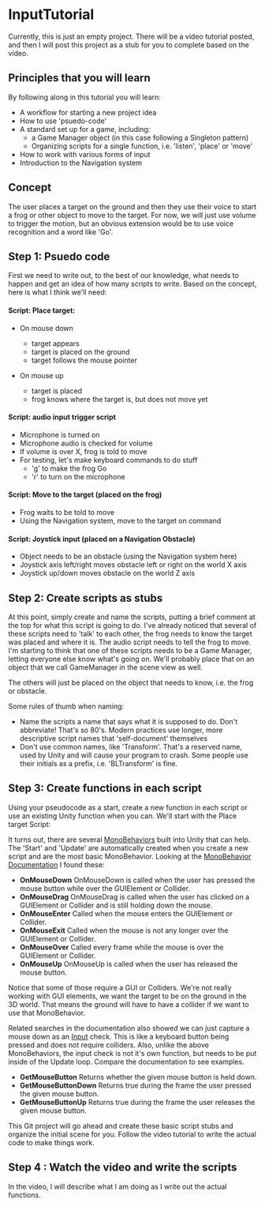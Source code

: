 # InputTutorial
Currently, this is just an empty project. There will be a video tutorial posted, and then I will post this project as a stub for you to complete based on the video.
## Principles that you will learn
By following along in this tutorial you will learn:
* A workflow for starting a new project idea
* How to use 'psuedo-code'
* A standard set up for a game, including:
   * a Game Manager object (in this case following a Singleton pattern)
   * Organizing scripts for a single function, i.e. 'listen', 'place' or 'move'
* How to work with various forms of input
* Introduction to the Navigation system

## Concept

The user places a target on the ground and then they use their voice to start a frog or other object to move to the target. For now, we will just use volume to trigger the motion, but an obvious extension would be to use voice recognition and a word like 'Go'.

## Step 1: Psuedo code
First we need to write out, to the best of our knowledge, what needs to happen and get an idea of how many scripts to write. Based on the concept, here is what I think we'll need:

#### Script: Place target:
* On mouse down
   * target appears
   * target is placed on the ground
   * target follows the mouse pointer

* On mouse up
   * target is placed
   * frog knows where the target is, but does not move yet

#### Script: audio input trigger script
* Microphone is turned on
* Microphone audio is checked for volume
* If volume is over X, frog is told to move
* For testing, let's make keyboard commands to do stuff
    * 'g' to make the frog Go
    * 'r' to turn on the microphone

#### Script: Move to the target (placed on the frog)
* Frog waits to be told to move
* Using the Navigation system, move to the target on command

#### Script: Joystick input (placed on a Navigation Obstacle)
* Object needs to be an obstacle (using the Navigation system here)
* Joystick axis left/right moves obstacle left or right on the world X axis
* Joystick up/down moves obstacle on the world Z axis

## Step 2: Create scripts as stubs
At this point, simply create and name the scripts, putting a brief comment at the top for what this script is going to do. I've already noticed that several of these scripts need to 'talk' to each other, the frog needs to know the target was placed and where it is. The audio script needs to tell the frog to move. I'm starting to think that one of these scripts needs to be a Game Manager, letting everyone else know what's going on. We'll probably place that on an object that we call GameManager in the scene view as well. 

The others will just be placed on the object that needs to know, i.e. the frog or obstacle.

Some rules of thumb when naming:

* Name the scripts a name that says what it is supposed to do. Don't abbreviate! That's so 80's. Modern practices use longer, more descriptive script names that 'self-document' themselves
* Don't use common names, like 'Transform'. That's a reserved name, used by Unity and will cause your program to crash. Some people use their initials as a prefix, i.e. 'BLTransform' is fine.

## Step 3: Create functions in each script
Using your pseudocode as a start, create a new function in each script or use an existing Unity function when you can. We'll start with the Place target Script:

It turns out, there are several [MonoBehaviors](https://docs.unity3d.com/ScriptReference/MonoBehaviour.html) built into Unity that can help. The 'Start' and 'Update' are automatically created when you create a new script and are the most basic MonoBehavior. Looking at the [MonoBehavior Documentation](https://docs.unity3d.com/ScriptReference/MonoBehaviour.html) I found these:

* **OnMouseDown**	OnMouseDown is called when the user has pressed the mouse button while over the GUIElement or Collider.
* **OnMouseDrag**	OnMouseDrag is called when the user has clicked on a GUIElement or Collider and is still holding down the mouse.
* **OnMouseEnter**	Called when the mouse enters the GUIElement or Collider.
* **OnMouseExit**	Called when the mouse is not any longer over the GUIElement or Collider.
* **OnMouseOver**	Called every frame while the mouse is over the GUIElement or Collider.
* **OnMouseUp**	OnMouseUp is called when the user has released the mouse button.

Notice that some of those require a GUI or Colliders. We're not really working with GUI elements, we want the target to be on the ground in the 3D world. That means the ground will have to have a collider if we want to use that MonoBehavior.

Related searches in the documentation also showed we can just capture a mouse down as an [Input](https://docs.unity3d.com/ScriptReference/Input.html) check. This is like a keyboard button being pressed and does not require colliders. Also, unlike the above MonoBehaviors, the input check is not it's own function, but needs to be put inside of the Update loop. Compare the documentation to see examples.

* **GetMouseButton**	Returns whether the given mouse button is held down.
* **GetMouseButtonDown**	Returns true during the frame the user pressed the given mouse button.
* **GetMouseButtonUp**	Returns true during the frame the user releases the given mouse button. 

This Git project will go ahead and create these basic script stubs and organize the initial scene for you. Follow the video tutorial to write the actual code to make things work.

## Step 4 : Watch the video and write the scripts
In the video, I will describe what I am doing as I write out the actual functions.
